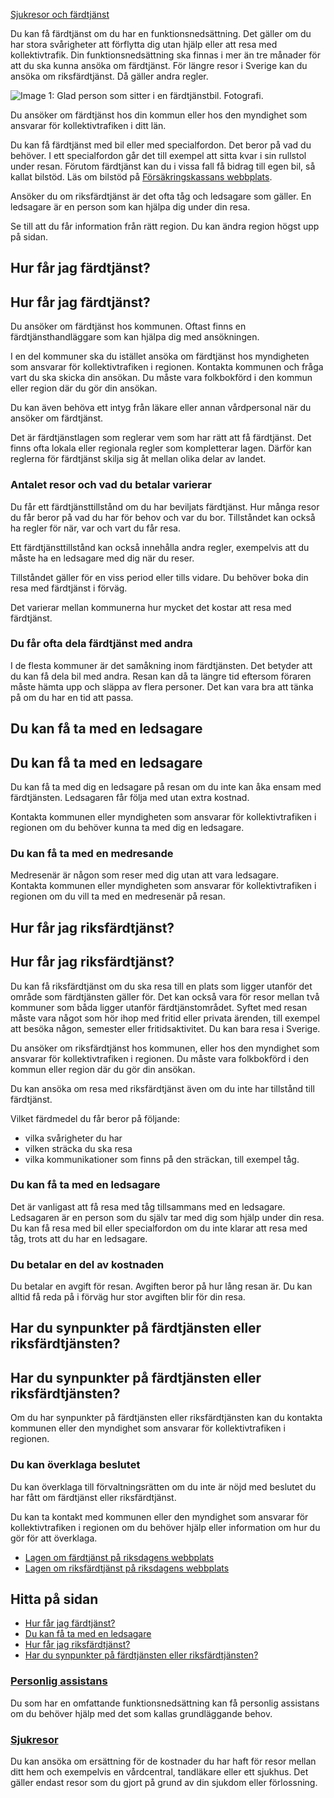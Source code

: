 [Sjukresor och färdtjänst](https://www.1177.se/sa-fungerar-varden/sjukresor-och-fardtjanst/)

Du kan få färdtjänst om du har en funktionsnedsättning. Det gäller om du har stora svårigheter att förflytta dig utan hjälp eller att resa med kollektivtrafik. Din funktionsnedsättning ska finnas i mer än tre månader för att du ska kunna ansöka om färdtjänst. För längre resor i Sverige kan du ansöka om riksfärdtjänst. Då gäller andra regler.

![Image 1: Glad person som sitter i en färdtjänstbil. Fotografi.](https://www.1177.se/globalassets/1177/nationell/media/fotografier/behandlingar-och-hjalpmedel/hjalpmedel/fardjanst.jpg?saved=2021-05-27+02:30)

Du ansöker om färdtjänst hos din kommun eller hos den myndighet som ansvarar för kollektivtrafiken i ditt län.

Du kan få färdtjänst med bil eller med specialfordon. Det beror på vad du behöver. I ett specialfordon går det till exempel att sitta kvar i sin rullstol under resan. Förutom färdtjänst kan du i vissa fall få bidrag till egen bil, så kallat bilstöd. Läs om bilstöd på [Försäkringskassans webbplats](https://www.1177.se/lankbiblioteket/nationella-lankar/f/forsakringskassan---behallare/forsakringskassan-bilstod/).

Ansöker du om riksfärdtjänst är det ofta tåg och ledsagare som gäller. En ledsagare är en person som kan hjälpa dig under din resa.

Se till att du får information från rätt region. Du kan ändra region högst upp på sidan.

Hur får jag färdtjänst?
-----------------------

Hur får jag färdtjänst?
-----------------------

Du ansöker om färdtjänst hos kommunen. Oftast finns en färdtjänsthandläggare som kan hjälpa dig med ansökningen.

I en del kommuner ska du istället ansöka om färdtjänst hos myndigheten som ansvarar för kollektivtrafiken i regionen. Kontakta kommunen och fråga vart du ska skicka din ansökan. Du måste vara folkbokförd i den kommun eller region där du gör din ansökan.

Du kan även behöva ett intyg från läkare eller annan vårdpersonal när du ansöker om färdtjänst.

Det är färdtjänstlagen som reglerar vem som har rätt att få färdtjänst. Det finns ofta lokala eller regionala regler som kompletterar lagen. Därför kan reglerna för färdtjänst skilja sig åt mellan olika delar av landet.

### Antalet resor och vad du betalar varierar

Du får ett färdtjänsttillstånd om du har beviljats färdtjänst. Hur många resor du får beror på vad du har för behov och var du bor. Tillståndet kan också ha regler för när, var och vart du får resa.

Ett färdtjänsttillstånd kan också innehålla andra regler, exempelvis att du måste ha en ledsagare med dig när du reser.

Tillståndet gäller för en viss period eller tills vidare. Du behöver boka din resa med färdtjänst i förväg.

Det varierar mellan kommunerna hur mycket det kostar att resa med färdtjänst.

### Du får ofta dela färdtjänst med andra

I de flesta kommuner är det samåkning inom färdtjänsten. Det betyder att du kan få dela bil med andra. Resan kan då ta längre tid eftersom föraren måste hämta upp och släppa av flera personer. Det kan vara bra att tänka på om du har en tid att passa.

Du kan få ta med en ledsagare
-----------------------------

Du kan få ta med en ledsagare
-----------------------------

Du kan få ta med dig en ledsagare på resan om du inte kan åka ensam med färdtjänsten. Ledsagaren får följa med utan extra kostnad.

Kontakta kommunen eller myndigheten som ansvarar för kollektivtrafiken i regionen om du behöver kunna ta med dig en ledsagare.

### Du kan få ta med en medresande

Medresenär är någon som reser med dig utan att vara ledsagare.  
Kontakta kommunen eller myndigheten som ansvarar för kollektivtrafiken i regionen om du vill ta med en medresenär på resan.

Hur får jag riksfärdtjänst?
---------------------------

Hur får jag riksfärdtjänst?
---------------------------

Du kan få riksfärdtjänst om du ska resa till en plats som ligger utanför det område som färdtjänsten gäller för. Det kan också vara för resor mellan två kommuner som båda ligger utanför färdtjänstområdet. Syftet med resan måste vara något som hör ihop med fritid eller privata ärenden, till exempel att besöka någon, semester eller fritidsaktivitet. Du kan bara resa i Sverige.

Du ansöker om riksfärdtjänst hos kommunen, eller hos den myndighet som ansvarar för kollektivtrafiken i regionen. Du måste vara folkbokförd i den kommun eller region där du gör din ansökan.

Du kan ansöka om resa med riksfärdtjänst även om du inte har tillstånd till färdtjänst.

Vilket färdmedel du får beror på följande:

*   vilka svårigheter du har
*   vilken sträcka du ska resa
*   vilka kommunikationer som finns på den sträckan, till exempel tåg.

### Du kan få ta med en ledsagare

Det är vanligast att få resa med tåg tillsammans med en ledsagare. Ledsagaren är en person som du själv tar med dig som hjälp under din resa. Du kan få resa med bil eller specialfordon om du inte klarar att resa med tåg, trots att du har en ledsagare.

### Du betalar en del av kostnaden

Du betalar en avgift för resan. Avgiften beror på hur lång resan är. Du kan alltid få reda på i förväg hur stor avgiften blir för din resa.

Har du synpunkter på färdtjänsten eller riksfärdtjänsten?
---------------------------------------------------------

Har du synpunkter på färdtjänsten eller riksfärdtjänsten?
---------------------------------------------------------

Om du har synpunkter på färdtjänsten eller riksfärdtjänsten kan du kontakta kommunen eller den myndighet som ansvarar för kollektivtrafiken i regionen.

### Du kan överklaga beslutet

Du kan överklaga till förvaltningsrätten om du inte är nöjd med beslutet du har fått om färdtjänst eller riksfärdtjänst.

Du kan ta kontakt med kommunen eller den myndighet som ansvarar för kollektivtrafiken i regionen om du behöver hjälp eller information om hur du gör för att överklaga.

*   [Lagen om färdtjänst på riksdagens webbplats](https://www.1177.se/lankbiblioteket/nationella-lankar/r/riksdagen.se---startsida/lag-om-fardtjanst-1997736/)
*   [Lagen om riksfärdtjänst på riksdagens webbplats](https://www.1177.se/lankbiblioteket/nationella-lankar/r/riksdagen.se---startsida/lag-om-riksfardtjanst-1997735/)

Hitta på sidan
--------------

*   [Hur får jag färdtjänst?](https://www.1177.se/sa-fungerar-varden/sjukresor-och-fardtjanst/fardtjanst/#section-18282)
*   [Du kan få ta med en ledsagare](https://www.1177.se/sa-fungerar-varden/sjukresor-och-fardtjanst/fardtjanst/#section-18283)
*   [Hur får jag riksfärdtjänst?](https://www.1177.se/sa-fungerar-varden/sjukresor-och-fardtjanst/fardtjanst/#section-18286)
*   [Har du synpunkter på färdtjänsten eller riksfärdtjänsten?](https://www.1177.se/sa-fungerar-varden/sjukresor-och-fardtjanst/fardtjanst/#section-18287)

### [Personlig assistans](https://www.1177.se/sa-fungerar-varden/olika-vardformer/personlig-assistans/)

Du som har en omfattande funktionsnedsättning kan få personlig assistans om du behöver hjälp med det som kallas grundläggande behov.

### [Sjukresor](https://www.1177.se/sa-fungerar-varden/sjukresor-och-fardtjanst/sjukresor/)

Du kan ansöka om ersättning för de kostnader du har haft för resor mellan ditt hem och exempelvis en vårdcentral, tandläkare eller ett sjukhus. Det gäller endast resor som du gjort på grund av din sjukdom eller förlossning.